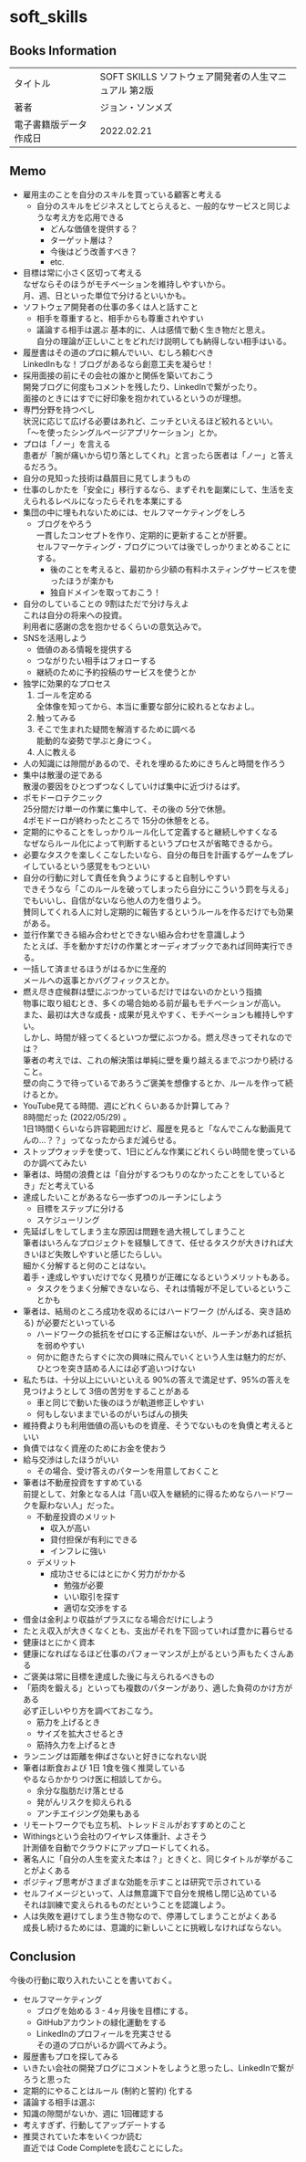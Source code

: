 # soft_skills

## Books Information
|                        |                                                      |
| :--------------------- | :--------------------------------------------------- |
| タイトル               | SOFT SKILLS ソフトウェア開発者の人生マニュアル 第2版 |
| 著者                   | ジョン・ソンメズ                                     |
| 電子書籍版データ作成日 | 2022.02.21                                           |

## Memo
- 雇用主のことを自分のスキルを買っている顧客と考える  
    - 自分のスキルをビジネスとしてとらえると、一般的なサービスと同じような考え方を応用できる
        - どんな価値を提供する？
        - ターゲット層は？
        - 今後はどう改善すべき？
        - etc.
- 目標は常に小さく区切って考える  
なぜならそのほうがモチベーションを維持しやすいから。  
月、週、日といった単位で分けるといいかも。
- ソフトウェア開発者の仕事の多くは人と話すこと
    - 相手を尊重すると、相手からも尊重されやすい
    - 議論する相手は選ぶ
    基本的に、人は感情で動く生き物だと思え。  
    自分の理論が正しいことをどれだけ説明しても納得しない相手はいる。  
- 履歴書はその道のプロに頼んでいい、むしろ頼むべき  
LinkedInもな！ブログがあるなら創意工夫を凝らせ！
- 採用面接の前にその会社の誰かと関係を築いておこう  
開発ブログに何度もコメントを残したり、LinkedInで繋がったり。  
面接のときにはすでに好印象を抱かれているというのが理想。
- 専門分野を持つべし  
状況に応じて広げる必要はあれど、ニッチといえるほど絞れるといい。  
「〜を使ったシングルページアプリケーション」とか。
- プロは「ノー」を言える  
患者が「腕が痛いから切り落としてくれ」と言ったら医者は「ノー」と答えるだろう。
- 自分の見知った技術は贔屓目に見てしまうもの
- 仕事のしかたを「安全に」移行するなら、まずそれを副業にして、生活を支えられるレベルになったらそれを本業にする
- 集団の中に埋もれないためには、セルフマーケティングをしろ
    - ブログをやろう  
    一貫したコンセプトを作り、定期的に更新することが肝要。  
    セルフマーケティング・ブログについては後でしっかりまとめることにする。
        - 後のことを考えると、最初から少額の有料ホスティングサービスを使ったほうが楽かも
        - 独自ドメインを取っておこう！
- 自分のしていることの 9割はただで分け与えよ  
これは自分の将来への投資。  
利用者に感謝の念を抱かせるくらいの意気込みで。
- SNSを活用しよう  
    - 価値のある情報を提供する
    - つながりたい相手はフォローする
    - 継続のために予約投稿のサービスを使うとか
- 独学に効果的なプロセス
    1. ゴールを定める  
    全体像を知ってから、本当に重要な部分に絞れるとなおよし。
    2. 触ってみる
    3. そこで生まれた疑問を解消するために調べる  
    能動的な姿勢で学ぶと身につく。
    4. 人に教える
- 人の知識には隙間があるので、それを埋めるためにきちんと時間を作ろう
- 集中は散漫の逆である  
散漫の要因をひとつずつなくしていけば集中に近づけるはず。
- ポモドーロテクニック  
25分間だけ単一の作業に集中して、その後の 5分で休憩。  
4ポモドーロが終わったところで 15分の休憩をとる。
- 定期的にやることをしっかりルール化して定義すると継続しやすくなる  
なぜならルール化によって判断するというプロセスが省略できるから。
- 必要なタスクを楽しくこなしたいなら、自分の毎日を計画するゲームをプレイしているという感覚をもつといい
- 自分の行動に対して責任を負うようにすると自制しやすい  
できそうなら「このルールを破ってしまったら自分にこういう罰を与える」でもいいし、自信がないなら他人の力を借りよう。  
賛同してくれる人に対し定期的に報告するというルールを作るだけでも効果がある。
- 並行作業できる組み合わせとできない組み合わせを意識しよう  
たとえば、手を動かすだけの作業とオーディオブックであれば同時実行できる。
- 一括して済ませるほうがはるかに生産的  
メールへの返事とかバグフィックスとか。  
- 燃え尽き症候群は壁にぶつかっているだけではないのかという指摘  
物事に取り組むとき、多くの場合始める前が最もモチベーションが高い。  
また、最初は大きな成長・成果が見えやすく、モチベーションも維持しやすい。  
しかし、時間が経ってくるといつか壁にぶつかる。燃え尽きってそれなのでは？  
筆者の考えでは、これの解決策は単純に壁を乗り越えるまでぶつかり続けること。  
壁の向こうで待っているであろうご褒美を想像するとか、ルールを作って続けるとか。
- YouTube見てる時間、週にどれくらいあるか計算してみ？  
8時間だった (2022/05/29) 。  
1日1時間くらいなら許容範囲だけど、履歴を見ると「なんでこんな動画見てんの...？？」ってなったからまだ減らせる。
- ストップウォッチを使って、1日にどんな作業にどれくらい時間を使っているのか調べてみたい
- 筆者は、時間の浪費とは「自分がするつもりのなかったことをしているとき」だと考えている
- 達成したいことがあるなら一歩ずつのルーチンにしよう
    - 目標をステップに分ける
    - スケジューリング
- 先延ばしをしてしまう主な原因は問題を過大視してしまうこと  
筆者はいろんなプロジェクトを経験してきて、任せるタスクが大きければ大きいほど失敗しやすいと感じたらしい。  
細かく分解すると何のことはない。  
着手・達成しやすいだけでなく見積りが正確になるというメリットもある。
    - タスクをうまく分解できないなら、それは情報が不足しているということかも
- 筆者は、結局のところ成功を収めるにはハードワーク (がんばる、突き詰める) が必要だといっている
    - ハードワークの抵抗をゼロにする正解はないが、ルーチンがあれば抵抗を弱めやすい
    - 何かに飽きたらすぐに次の興味に飛んでいくという人生は魅力的だが、ひとつを突き詰める人には必ず追いつけない
- 私たちは、十分以上にいいといえる 90%の答えで満足せず、95%の答えを見つけようとして 3倍の苦労をすることがある  
    - 車と同じで動いた後のほうが軌道修正しやすい
    - 何もしないままでいるのがいちばんの損失
- 維持費よりも利用価値の高いものを資産、そうでないものを負債と考えるといい
- 負債ではなく資産のためにお金を使おう
- 給与交渉はしたほうがいい
    - その場合、受け答えのパターンを用意しておくこと
- 筆者は不動産投資をすすめている  
前提として、対象となる人は「高い収入を継続的に得るためならハードワークを厭わない人」だった。  
    - 不動産投資のメリット
        - 収入が高い
        - 貸付担保が有利にできる
        - インフレに強い
    - デメリット
        - 成功させるにはとにかく労力がかかる
            - 勉強が必要
            - いい取引を探す
            - 適切な交渉をする
- 借金は金利より収益がプラスになる場合だけにしよう
- たとえ収入が大きくなくとも、支出がそれを下回っていれば豊かに暮らせる
- 健康はとにかく資本
- 健康になればなるほど仕事のパフォーマンスが上がるという声もたくさんある
- ご褒美は常に目標を達成した後に与えられるべきもの
- 「筋肉を鍛える」といっても複数のパターンがあり、適した負荷のかけ方がある  
必ず正しいやり方を調べておこなう。
    - 筋力を上げるとき
    - サイズを拡大させるとき
    - 筋持久力を上げるとき
- ランニングは距離を伸ばさないと好きになれない説
- 筆者は断食および 1日 1食を強く推奨している  
やるならかかりつけ医に相談してから。
    - 余分な脂肪だけ落とせる
    - 発がんリスクを抑えられる
    - アンチエイジング効果もある
- リモートワークでも立ち机、トレッドミルがおすすめとのこと
- Withingsという会社のワイヤレス体重計、よさそう  
計測値を自動でクラウドにアップロードしてくれる。
- 著名人に「自分の人生を変えた本は？」ときくと、同じタイトルが挙がることがよくある
- ポジティブ思考がさまざまな効能を示すことは研究で示されている
- セルフイメージといって、人は無意識下で自分を規格し閉じ込めている  
それは訓練で変えられるものだということを認識しよう。
- 人は失敗を避けてしまう生き物なので、停滞してしまうことがよくある  
成長し続けるためには、意識的に新しいことに挑戦しなければならない。

## Conclusion
今後の行動に取り入れたいことを書いておく。
- セルフマーケティング
    - ブログを始める
    3 - 4ヶ月後を目標にする。
    - GitHubアカウントの緑化運動をする
    - LinkedInのプロフィールを充実させる  
    その道のプロがいるか調べてみよう。
- 履歴書もプロを探してみる
- いきたい会社の開発ブログにコメントをしようと思ったし、LinkedInで繋がろうと思った
- 定期的にやることはルール (制約と誓約) 化する
- 議論する相手は選ぶ
- 知識の隙間がないか、週に 1回確認する
- 考えすぎず、行動してアップデートする
- 推奨されていた本をいくつか読む  
直近では Code Completeを読むことにした。
